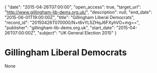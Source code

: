 {
  "date": "2015-04-26T07:00:00", 
  "open_access": true, 
  "target_url": "http://www.gillingham-lib-dems.org.uk/", 
  "description": null, 
  "end_date": "2015-06-01T19:00:00Z", 
  "title": "Gillingham Liberal Democrats", 
  "record_id": "20150426T070000/N+t6vYL5ZHqJ6FXyhVO+mg==", 
  "publisher": "gillingham-lib-dems.org.uk", 
  "start_date": "2015-04-26T07:00:00Z", 
  "subject": "UK General Election 2015"
}

# Gillingham Liberal Democrats

None